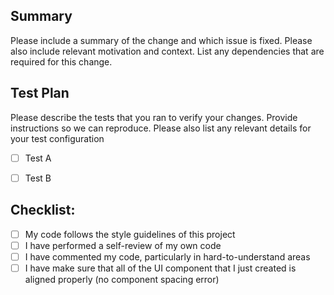 ## Summary

Please include a summary of the change and which issue is fixed. Please also include relevant motivation and context. List any dependencies that are required for this change.


## Test Plan

Please describe the tests that you ran to verify your changes. Provide instructions so we can reproduce. Please also list any relevant details for your test configuration

- [ ] Test A
- [ ] Test B


## Checklist:

- [ ] My code follows the style guidelines of this project
- [ ] I have performed a self-review of my own code
- [ ] I have commented my code, particularly in hard-to-understand areas
- [ ] I have make sure that all of the UI component that I just created is aligned properly (no component spacing error)
